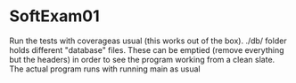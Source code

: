 # SoftExam01

Run the tests with coverageas usual (this works out of the box).
./db/ folder holds different "database" files. These can be emptied (remove everything but the headers) in order to see the program working from a clean slate.
The actual program runs with running main as usual
